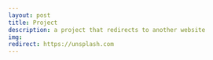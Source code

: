 ```yaml
---
layout: post
title: Project
description: a project that redirects to another website
img:
redirect: https://unsplash.com
---
```


